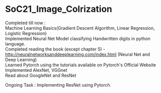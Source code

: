 # SoC21_Image_Colrization

Completed till now :\
  Machine Learning Basics(Gradient Descent Algorithm, Linear Regression, Logistic Regression) \
  Implemented Neural Net Model classifying Handwritten digits in python language. \
  Completed reading the book (except chapter 5) - http://neuralnetworksanddeeplearning.com/index.html (Neural Net and Deep Learning)\
  Learned Pytorch using the tutorials available on Pytorch's Official Website \
  Implemented AlexNet, VGGnet \
  Read about GoogleNet and ResNet
  
  Ongoing Task : Implementing ResNet using Pytorch.
  
